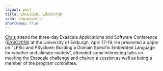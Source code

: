 ```yaml
---
layout: post
title: EASC2018, Edinburgh
icon: newspaper-o
shortnews: True
---
```


[Chris](bio/chris.html) attend the three-day Exascale Applications and Software Conference ([EASC2018](http://www.easc2018.ed.ac.uk)) at the University of Ediburgh, April 17-19. He presented a paper on "LFRic and PSyclone: Building a Domain Specific Embedded Language for weather and climate models", attended some interesting talks on meeting the Exascale challenge and chaired a session as well as being a  member of the program committee.
